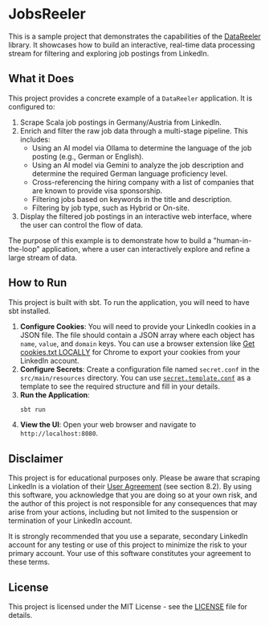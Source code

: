 # JobsReeler

This is a sample project that demonstrates the capabilities of the [DataReeler](https://github.com/KeivanAbdi/DataReeler) library. It showcases how to build an interactive, real-time data processing stream for filtering and exploring job postings from LinkedIn.

## What it Does

This project provides a concrete example of a `DataReeler` application. It is configured to:

1.  Scrape Scala job postings in Germany/Austria from LinkedIn.
2.  Enrich and filter the raw job data through a multi-stage pipeline. This includes:
    *   Using an AI model via Ollama to determine the language of the job posting (e.g., German or English).
    *   Using an AI model via Gemini to analyze the job description and determine the required German language proficiency level.
    *   Cross-referencing the hiring company with a list of companies that are known to provide visa sponsorship.
    *   Filtering jobs based on keywords in the title and description.
    *   Filtering by job type, such as Hybrid or On-site.
3.  Display the filtered job postings in an interactive web interface, where the user can control the flow of data.

The purpose of this example is to demonstrate how to build a "human-in-the-loop" application, where a user can interactively explore and refine a large stream of data.

## How to Run

This project is built with sbt. To run the application, you will need to have sbt installed.

1.  **Configure Cookies**: You will need to provide your LinkedIn cookies in a JSON file. The file should contain a JSON array where each object has `name`, `value`, and `domain` keys. You can use a browser extension like [Get cookies.txt LOCALLY](https://chromewebstore.google.com/detail/get-cookiestxt-locally/cclelndahbckbenkjhflpdbgdldlbecc) for Chrome to export your cookies from your LinkedIn account.
2.  **Configure Secrets**: Create a configuration file named `secret.conf` in the `src/main/resources` directory. You can use [`secret.template.conf`](src/main/resources/secret.template.conf) as a template to see the required structure and fill in your details. 
3.  **Run the Application**:
    ```bash
    sbt run
    ```
3.  **View the UI**: Open your web browser and navigate to `http://localhost:8080`.

## Disclaimer

This project is for educational purposes only. Please be aware that scraping LinkedIn is a violation of their [User Agreement](https://www.linkedin.com/legal/user-agreement) (see section 8.2). By using this software, you acknowledge that you are doing so at your own risk, and the author of this project is not responsible for any consequences that may arise from your actions, including but not limited to the suspension or termination of your LinkedIn account.

It is strongly recommended that you use a separate, secondary LinkedIn account for any testing or use of this project to minimize the risk to your primary account. Your use of this software constitutes your agreement to these terms.

## License

This project is licensed under the MIT License - see the [LICENSE](LICENSE) file for details.
